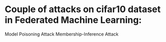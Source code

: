 # Couple of attacks on cifar10 dataset in Federated Machine Learning:
Model Poisoning Attack
Membership-Inference Attack
